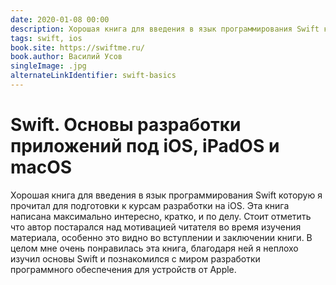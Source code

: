 ```yaml
---
date: 2020-01-08 00:00
description: Хорошая книга для введения в язык программирования Swift которую я прочитал для подготовки к курсам разработки на iOS.
tags: swift, ios
book.site: https://swiftme.ru/
book.author: Василий Усов
singleImage: .jpg
alternateLinkIdentifier: swift-basics
---
```

# Swift. Основы разработки приложений под iOS, iPadOS и macOS

Хорошая книга для введения в язык программирования Swift которую я прочитал для подготовки к курсам разработки на iOS.
Эта книга написана максимально интересно, кратко, и по делу. Стоит отметить что автор постарался над мотивацией читателя во время изучения материала, особенно это видно во вступлении и заключении книги.
В целом мне очень понравилась эта книга, благодаря ней я неплохо изучил основы Swift и познакомился с миром разработки программного обеспечения для устройств от Apple.
